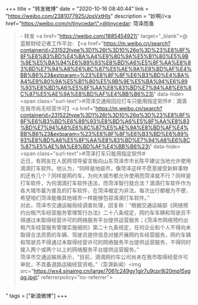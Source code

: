 +++
title = "转发微博"
date = "2020-10-16 08:40:44"
link = "https://weibo.com/2381077925/JpsVxtHls"
description = "妙啊//<a href=\"https://weibo.com/n/tinycedar\">@tinycedar</a>: 菏泽而渔<br><blockquote> - 转发 <a href=\"https://weibo.com/1885454921\" target=\"_blank\">@蓝鲸财经记者工作平台</a>: 【<a href=\"https://m.weibo.cn/search?containerid=231522type%3D1%26t%3D10%26q%3D%23%E8%8F%8F%E6%B3%BD%E4%BA%A4%E9%80%9A%E5%B1%80%E5%9B%9E%E5%BA%94%E6%89%93%E8%BD%A6%E5%8F%AA%E8%83%BD%E7%94%A8%E6%8C%87%E5%AE%9A%E8%BD%AF%E4%BB%B6%23&extparam=%23%E8%8F%8F%E6%B3%BD%E4%BA%A4%E9%80%9A%E5%B1%80%E5%9B%9E%E5%BA%94%E6%89%93%E8%BD%A6%E5%8F%AA%E8%83%BD%E7%94%A8%E6%8C%87%E5%AE%9A%E8%BD%AF%E4%BB%B6%23\" data-hide><span class=\"surl-text\">#菏泽交通局回应打车只能用指定软件#</span></a>：滴滴在我市尚无经营许可】<a href=\"https://m.weibo.cn/search?containerid=231522type%3D1%26t%3D10%26q%3D%23%E8%8F%8F%E6%B3%BD%E6%89%93%E8%BD%A6%E5%8F%AA%E8%83%BD%E7%94%A8%E6%8C%87%E5%AE%9A%E8%BD%AF%E4%BB%B6%23&extparam=%23%E8%8F%8F%E6%B3%BD%E6%89%93%E8%BD%A6%E5%8F%AA%E8%83%BD%E7%94%A8%E6%8C%87%E5%AE%9A%E8%BD%AF%E4%BB%B6%23\" data-hide><span class=\"surl-text\">#菏泽打车只能用指定软件#</span></a><br>近日，有网友在人民网领导留言板向山东菏泽市市长陈平建议当地允许使用滴滴打车软件。他认为，“同样是地级市，像菏泽这样不愿意接受新鲜事物的还有几个？同样是网约车，为何大城市都允许使用而菏泽就不行？同样是打车软件，为何滴滴打车软件违法，而菏泽智行就合法？滴滴打车软件作为各大城市最为普及的打车软件，在菏泽被定为非法，每次出行都极为不便，希望咱们菏泽能像其他城市一样能够包容滴滴打车软件。”<br>对此，菏泽市交通运输局经调查处理，回复称：“根据交通运输部《网络预约出租汽车经营服务管理暂行办法》二十八条规定，网约车车辆和驾驶员不得通过未取得经营许可的网络服务平台提供运营服务；《菏泽市网络预约出租汽车经营服务管理实施细则》第二十九条规定，任何企业和个人不得向未取得合法资质的车辆、驾驶员提供信息对接开展网约车经营服务，网约车辆和驾驶员不得通过未取得经营许可的网络服务平台提供运营服务，不得同时接入两个或两个以上的网络服务平台提供运营服务。”<br>菏泽市交通运输局表示，“目前，滴滴网约车公司尚未在我市取得经营许可审批，不具备道路运输经营资格。”（澎湃新闻）<img src=\"https://wx4.sinaimg.cn/large/7061c249gy1gjr7u9cpr8j20mp15xgqg.jpg\" referrerpolicy=\"no-referrer\"><br><br></blockquote>"
tags = ["新浪微博"]
+++
